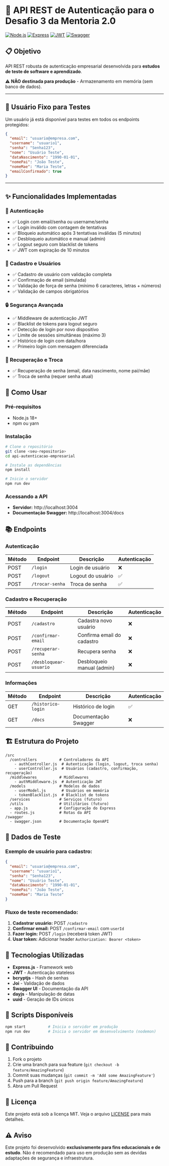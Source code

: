 # 🔐 API REST de Autenticação para o Desafio 3 da Mentoria 2.0

[![Node.js](https://img.shields.io/badge/Node.js-18+-green.svg)](https://nodejs.org/)
[![Express](https://img.shields.io/badge/Express-4.18+-blue.svg)](https://expressjs.com/)
[![JWT](https://img.shields.io/badge/JWT-Authentication-orange.svg)](https://jwt.io/)
[![Swagger](https://img.shields.io/badge/Swagger-Documentation-green.svg)](https://swagger.io/)

## 📋 Objetivo

API REST robusta de autenticação empresarial desenvolvida para **estudos de teste de software e aprendizado**. 

⚠️ **NÃO destinada para produção** - Armazenamento em memória (sem banco de dados).

---

## 👤 Usuário Fixo para Testes

Um usuário já está disponível para testes em todos os endpoints protegidos:

```json
{
  "email": "usuario@empresa.com",
  "username": "usuario1",
  "senha": "Senha123",
  "nome": "Usuário Teste",
  "dataNascimento": "1990-01-01",
  "nomePai": "João Teste",
  "nomeMae": "Maria Teste",
  "emailConfirmado": true
}
```

---

## ✨ Funcionalidades Implementadas

### 🔑 Autenticação
- ✅ Login com email/senha ou username/senha
- ✅ Login inválido com contagem de tentativas
- ✅ Bloqueio automático após 3 tentativas inválidas (5 minutos)
- ✅ Desbloqueio automático e manual (admin)
- ✅ Logout seguro com blacklist de tokens
- ✅ JWT com expiração de 10 minutos

### 👤 Cadastro e Usuários
- ✅ Cadastro de usuário com validação completa
- ✅ Confirmação de email (simulada)
- ✅ Validação de força de senha (mínimo 6 caracteres, letras + números)
- ✅ Validação de campos obrigatórios

### 🔒 Segurança Avançada
- ✅ Middleware de autenticação JWT
- ✅ Blacklist de tokens para logout seguro
- ✅ Detecção de login por novo dispositivo
- ✅ Limite de sessões simultâneas (máximo 3)
- ✅ Histórico de login com data/hora
- ✅ Primeiro login com mensagem diferenciada

### 🔄 Recuperação e Troca
- ✅ Recuperação de senha (email, data nascimento, nome pai/mãe)
- ✅ Troca de senha (requer senha atual)

## 🚀 Como Usar

### Pré-requisitos
- Node.js 18+ 
- npm ou yarn

### Instalação
```bash
# Clone o repositório
git clone <seu-repositorio>
cd api-autenticacao-empresarial

# Instale as dependências
npm install

# Inicie o servidor
npm run dev
```

### Acessando a API
- **Servidor:** http://localhost:3004
- **Documentação Swagger:** http://localhost:3004/docs

## 📚 Endpoints

### Autenticação
| Método | Endpoint        | Descrição         | Autenticação |
|--------|-----------------|-------------------|--------------|
| POST   | `/login`        | Login de usuário  |      ❌      |
| POST   | `/logout`       | Logout do usuário |      ✅      |
| POST   | `/trocar-senha` | Troca de senha    |      ✅      |

### Cadastro e Recuperação
| Método | Endpoint               | Descrição                  | Autenticação |
|--------|------------------------|----------------------------|--------------|
| POST   | `/cadastro`            | Cadastra novo usuário      |     ❌       |
| POST   | `/confirmar-email`     | Confirma email do cadastro |     ❌       |
| POST   | `/recuperar-senha`     | Recupera senha             |     ❌       |
| POST   | `/desbloquear-usuario` | Desbloqueio manual (admin) |     ❌       |

### Informações
| Método | Endpoint           | Descrição            | Autenticação |
|--------|--------------------|----------------------|--------------|
| GET    | `/historico-login` | Histórico de login   |     ✅       |
| GET    | `/docs`            | Documentação Swagger |     ❌       |

## 🏗️ Estrutura do Projeto

```
/src
  /controllers          # Controladores da API
    - authController.js  # Autenticação (login, logout, troca senha)
    - userController.js  # Usuários (cadastro, confirmação, recuperação)
  /middlewares          # Middlewares
    - authMiddleware.js  # Autenticação JWT
  /models               # Modelos de dados
    - userModel.js       # Usuários em memória
    - tokenBlacklist.js  # Blacklist de tokens
  /services             # Serviços (futuro)
  /utils                # Utilitários (futuro)
  - app.js              # Configuração do Express
  - routes.js           # Rotas da API
/swagger
  - swagger.json        # Documentação OpenAPI
```

## 🧪 Dados de Teste

### Exemplo de usuário para cadastro:
```json
{
  "email": "usuario@empresa.com",
  "username": "usuario1",
  "senha": "Senha123",
  "nome": "Usuário Teste",
  "dataNascimento": "1990-01-01",
  "nomePai": "João Teste",
  "nomeMae": "Maria Teste"
}
```

### Fluxo de teste recomendado:
1. **Cadastrar usuário:** POST `/cadastro`
2. **Confirmar email:** POST `/confirmar-email` com `userId`
3. **Fazer login:** POST `/login` (receberá token JWT)
4. **Usar token:** Adicionar header `Authorization: Bearer <token>`

## 🔧 Tecnologias Utilizadas

- **Express.js** - Framework web
- **JWT** - Autenticação stateless
- **bcryptjs** - Hash de senhas
- **Joi** - Validação de dados
- **Swagger UI** - Documentação da API
- **dayjs** - Manipulação de datas
- **uuid** - Geração de IDs únicos

## 📝 Scripts Disponíveis

```bash
npm start          # Inicia o servidor em produção
npm run dev        # Inicia o servidor em desenvolvimento (nodemon)
```

## 🤝 Contribuindo

1. Fork o projeto
2. Crie uma branch para sua feature (`git checkout -b feature/AmazingFeature`)
3. Commit suas mudanças (`git commit -m 'Add some AmazingFeature'`)
4. Push para a branch (`git push origin feature/AmazingFeature`)
5. Abra um Pull Request

## 📄 Licença

Este projeto está sob a licença MIT. Veja o arquivo [LICENSE](LICENSE) para mais detalhes.

## ⚠️ Aviso

Este projeto foi desenvolvido **exclusivamente para fins educacionais e de estudo**. Não é recomendado para uso em produção sem as devidas adaptações de segurança e infraestrutura. 